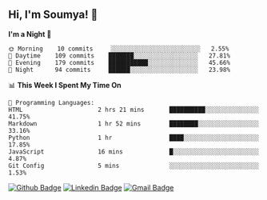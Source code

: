 ## Hi, I'm Soumya! 👋

<!--START_SECTION:waka-->
**I'm a Night 🦉** 

```text
🌞 Morning    10 commits     ░░░░░░░░░░░░░░░░░░░░░░░░░   2.55% 
🌆 Daytime    109 commits    ███████░░░░░░░░░░░░░░░░░░   27.81% 
🌃 Evening    179 commits    ███████████░░░░░░░░░░░░░░   45.66% 
🌙 Night      94 commits     ██████░░░░░░░░░░░░░░░░░░░   23.98%

```


📊 **This Week I Spent My Time On** 

```text
💬 Programming Languages: 
HTML                     2 hrs 21 mins       ██████████░░░░░░░░░░░░░░░   41.75% 
Markdown                 1 hr 52 mins        ████████░░░░░░░░░░░░░░░░░   33.16% 
Python                   1 hr                ████░░░░░░░░░░░░░░░░░░░░░   17.85% 
JavaScript               16 mins             █░░░░░░░░░░░░░░░░░░░░░░░░   4.87% 
Git Config               5 mins              ░░░░░░░░░░░░░░░░░░░░░░░░░   1.53%

```


<!--END_SECTION:waka-->

[![Github Badge](https://img.shields.io/badge/-rubyruins-grey?style=for-the-badge&logo=github&logoColor=white&link=https://github.com/rubyruins/)](https://www.github.com/rubyruins/) 
[![Linkedin Badge](https://img.shields.io/badge/-Soumya%20Parekh-0072b1?style=for-the-badge&logo=Linkedin&logoColor=white&link=https://www.linkedin.com/in/Soumya-Parekh/)](https://www.linkedin.com/in/Soumya-Parekh/) 
[![Gmail Badge](https://img.shields.io/badge/-soumya.parekh@somaiya.edu-c14438?style=for-the-badge&logo=Gmail&logoColor=white&link=mailto:soumya.parekh@somaiya.edu)](mailto:soumya.parekh@somaiya.edu) 
